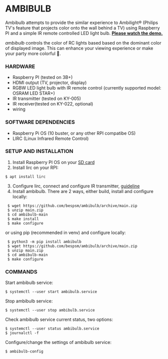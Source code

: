 # AMBIBULB

 Ambibulb attempts to provide the similar experience to Ambilight® (Philips TV's feature that projects color onto the wall behind a TV) using Raspberry PI and a simple IR remote controlled LED light bulb. [**Please watch the demo.**](https://youtu.be/R3JeVooaytU)

*ambibulb* controls the color of RC lights based based on the dominant color of displayed image. This can enhance your viewing experience or make your party more colorful 🌈.

### HARDWARE
* Raspberry PI (tested on 3B+)
* HDMI output (TV, projector, display)
* RGBW LED light bulb with IR remote control (currently supported model: OSRAM LED STAR+)
* IR transmitter (tested on KY-005)
* IR receiver(tested on KY-022, optional)
* wiring

### SOFTWARE DEPENDENCIES
* Raspberry Pi OS (10 buster, or any other RPI compatibe OS)
* LIRC (Linux Infrared Remote Control)

### SETUP AND INSTALLATION
1. Install Raspberry PI OS on your [SD card](https://www.raspberrypi.org/documentation/installation/installing-images/)
2. Install lirc on your RPI:
```
$ apt install lirc
```
3. Configure lirc, connect and configure IR transmitter, [guideline]( https://gist.github.com/prasanthj/c15a5298eb682bde34961c322c95378b)
4. Install ambibulb. There are 2 ways, either build, install and configure locally:
```
 $ wget https://github.com/bespsm/ambibulb/archive/main.zip
 $ unzip main.zip
 $ cd ambibulb-main
 $ make install
 $ make configure
```
or using pip (recommended in venv) and configure locally:
```
 $ python3 -m pip install ambibulb
 $ wget https://github.com/bespsm/ambibulb/archive/main.zip
 $ unzip main.zip
 $ cd ambibulb-main
 $ make configure
 ```

### COMMANDS
Start ambibulb service:
 ```
 $ systemctl --user start ambibulb.service
 ```
Stop ambibulb service:
 ```
 $ systemctl --user stop ambibulb.service
 ```
Check ambibulb service current status, two options:
 ```
 $ systemctl --user status ambibulb.service
 $ journalctl -f
 ```
Configure/change the settings of ambibulb service:
 ```
 $ ambibulb-config
 ```
